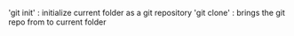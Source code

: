 'git init' : initialize current folder as a git repository
'git clone' <URL> : brings the git repo from <URL> to current folder
